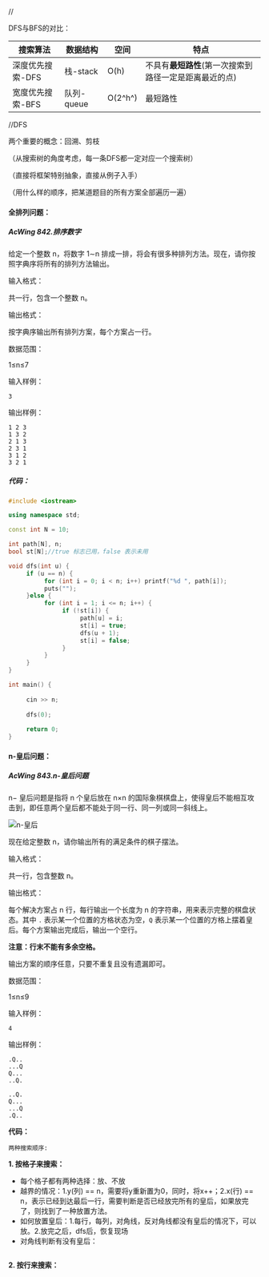 















//

DFS与BFS的对比：

| 搜索算法         | 数据结构   | 空间    | 特点                                                   |
| ---------------- | ---------- | ------- | ------------------------------------------------------ |
| 深度优先搜索-DFS | 栈-stack   | O(h)    | 不具有**最短路性**(第一次搜索到路径一定是距离最近的点) |
| 宽度优先搜索-BFS | 队列-queue | O(2^h^) | 最短路性                                               |







//DFS

两个重要的概念：回溯、剪枝

（从搜索树的角度考虑，每一条DFS都一定对应一个搜索树）

（直接将框架特别抽象，直接从例子入手）

（用什么样的顺序，把某道题目的所有方案全部遍历一遍）





#### 全排列问题：

##### AcWing 842.排序数字

给定一个整数 n，将数字 1∼n 排成一排，将会有很多种排列方法。现在，请你按照字典序将所有的排列方法输出。

输入格式：

共一行，包含一个整数 n。

输出格式：

按字典序输出所有排列方案，每个方案占一行。

数据范围：

1≤n≤7

输入样例：

```
3
```

输出样例：

```
1 2 3
1 3 2
2 1 3
2 3 1
3 1 2
3 2 1
```

##### 代码：

```c++
#include <iostream>

using namespace std;

const int N = 10;

int path[N], n;
bool st[N];//true 标志已用，false 表示未用

void dfs(int u) {
     if (u == n) {
          for (int i = 0; i < n; i++) printf("%d ", path[i]);
          puts("");
     }else {
          for (int i = 1; i <= n; i++) {
               if (!st[i]) {
                    path[u] = i;
                    st[i] = true;
                    dfs(u + 1);
                    st[i] = false;
               }
          }
     }
}

int main() {
     
     cin >> n;
     
     dfs(0);
     
     return 0;
}
```







#### n-皇后问题：

##### AcWing 843.n-皇后问题

n− 皇后问题是指将 n 个皇后放在 n×n 的国际象棋棋盘上，使得皇后不能相互攻击到，即任意两个皇后都不能处于同一行、同一列或同一斜线上。

![n-皇后](https://cdn.acwing.com/media/article/image/2019/06/08/19_860e00c489-1_597ec77c49-8-queens.png)



现在给定整数 n，请你输出所有的满足条件的棋子摆法。

输入格式：

共一行，包含整数 n。

输出格式：

每个解决方案占 n 行，每行输出一个长度为 n 的字符串，用来表示完整的棋盘状态。其中 `.` 表示某一个位置的方格状态为空，`Q` 表示某一个位置的方格上摆着皇后。每个方案输出完成后，输出一个空行。

**注意：行末不能有多余空格。**

输出方案的顺序任意，只要不重复且没有遗漏即可。

数据范围：

1≤n≤9

输入样例：

```
4
```

输出样例：

```
.Q..
...Q
Q...
..Q.

..Q.
Q...
...Q
.Q..
```

**代码：**

`两种搜索顺序:`

**1. 按格子来搜索：**

- 每个格子都有两种选择：放、不放
- 越界的情况：1.y(列) == n，需要将y重新置为0，同时，将x++；2.x(行) == n，表示已经到达最后一行，需要判断是否已经放完所有的皇后，如果放完了，则找到了一种放置方法。
- 如何放置皇后：1.每行，每列，对角线，反对角线都没有皇后的情况下，可以放。2.放完之后，dfs后，恢复现场
- 对角线判断有没有皇后：

```c++

```







**2. 按行来搜索：**

```c++

```

